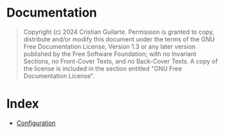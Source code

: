 # Documentation

> Copyright (c)  2024  Cristian Guilarte.
> Permission is granted to copy, distribute and/or modify this document
> under the terms of the GNU Free Documentation License, Version 1.3
> or any later version published by the Free Software Foundation;
> with no Invariant Sections, no Front-Cover Texts, and no Back-Cover Texts.
> A copy of the license is included in the section entitled "GNU
> Free Documentation License".

# Index
- [Configuration](documentation/configuration.md)

